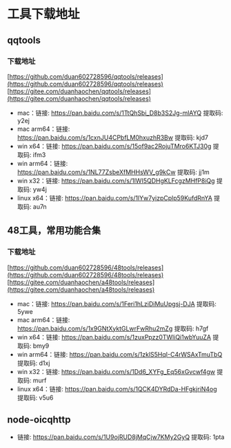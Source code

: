 # 工具下载地址

## qqtools

### 下载地址
[https://github.com/duan602728596/qqtools/releases](https://github.com/duan602728596/qqtools/releases)   
[https://gitee.com/duanhaochen/qqtools/releases](https://gitee.com/duanhaochen/qqtools/releases)
* mac：链接: https://pan.baidu.com/s/1TtQhSbi_D8b3S2Jg-mlAYQ 提取码: y2ej
* mac arm64：链接: https://pan.baidu.com/s/1cxnJU4CPbfLM0hxuzhR3Bw 提取码: kjd7
* win x64：链接: https://pan.baidu.com/s/15of9ac2RojuTMro6KTJ30g 提取码: ifm3
* win arm64：链接: https://pan.baidu.com/s/1NL77ZsbeXfMHHsWV_g9kCw 提取码: jj1m
* win x32：链接: https://pan.baidu.com/s/1lWI5QDHgKLFcgzMHfP8iQg 提取码: yw4j
* linux x64：链接: https://pan.baidu.com/s/1lYw7yizpCplp59KufdRnYA 提取码: au7n

## 48工具，常用功能合集

### 下载地址
[https://github.com/duan602728596/48tools/releases](https://github.com/duan602728596/48tools/releases)   
[https://gitee.com/duanhaochen/a48tools/releases](https://gitee.com/duanhaochen/a48tools/releases)
* mac：链接: https://pan.baidu.com/s/1Feri1hLziDiMuUpgsj-DJA 提取码: 5ywe
* mac arm64：链接: https://pan.baidu.com/s/1x9GNtXyktGLwrFwRhu2mZg 提取码: h7gf
* win x64：链接: https://pan.baidu.com/s/1zuxPpzz0TWliQi1wbYuuZA 提取码: bmy9
* win arm64：链接: https://pan.baidu.com/s/1zklS5HqI-C4rWSAxTmuTbQ 提取码: d1xj
* win x32：链接: https://pan.baidu.com/s/1Dd6_XYFg_Eq56xGvcwf4gw 提取码: murf
* linux x64：链接: https://pan.baidu.com/s/1QCK4DYRdDa-HFgkjriN4og 提取码: v5u6

## node-oicqhttp

* 链接: https://pan.baidu.com/s/1U9ojRUD8jMqCjw7KMy2GyQ 提取码: 1pta
